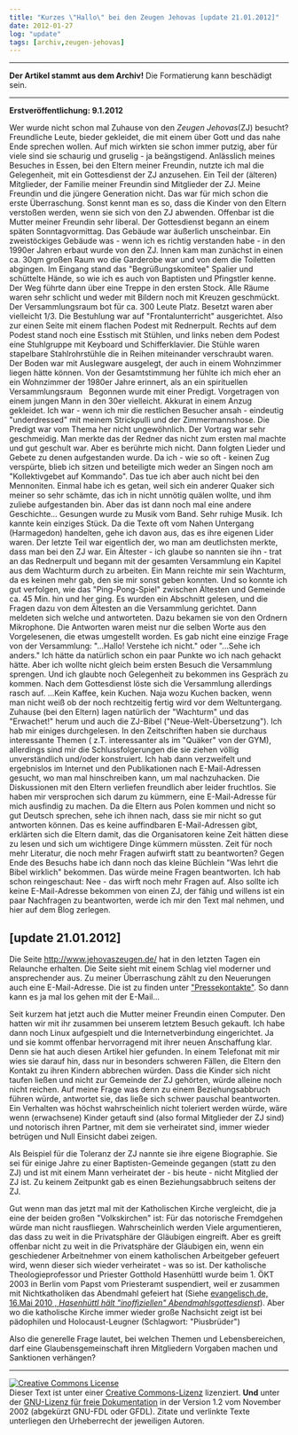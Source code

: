 ```yaml
---
title: "Kurzes \"Hallo\" bei den Zeugen Jehovas [update 21.01.2012]"
date: 2012-01-27
log: "update"
tags: [archiv,zeugen-jehovas]
---
```

<hr><b>Der Artikel stammt aus dem Archiv!</b> Die Formatierung kann beschädigt sein.<hr>

<b>Erstveröffentlichung: 9.1.2012</b>

Wer wurde nicht schon mal Zuhause von den <i>Zeugen Jehovas</i>(ZJ) besucht? Freundliche Leute, bieder gekleidet, die mit einem &uuml;ber Gott und das nahe Ende sprechen wollen. Auf mich wirkten sie schon immer putzig, aber f&uuml;r viele sind sie schaurig und gruselig - ja be&auml;ngstigend.
Anl&auml;sslich meines Besuches in Essen, bei den Eltern meiner Freundin, nutzte ich mal die Gelegenheit, mit ein Gottesdienst der ZJ anzusehen. Ein Teil der (&auml;lteren) Mitglieder, der Familie meiner Freundin sind Mitglieder der ZJ. Meine Freundin und die j&uuml;ngere Generation nicht. Das war f&uuml;r mich schon die erste &Uuml;berraschung. Sonst kennt man es so, dass die Kinder von den Eltern versto&szlig;en werden, wenn sie sich von den ZJ abwenden. Offenbar ist die Mutter meiner Freundin sehr liberal. 
Der Gottesdienst begann an einem sp&auml;ten Sonntagvormittag. Das Geb&auml;ude war &auml;u&szlig;erlich unscheinbar. Ein zweist&ouml;ckiges Geb&auml;ude was - wenn ich es richtig verstanden habe - in den 1990er Jahren erbaut wurde von den ZJ. Innen kam man zun&auml;chst in einen ca. 30qm gro&szlig;en Raum wo die Garderobe war und von dem die Toiletten abgingen. Im Eingang stand das &quot;Begr&uuml;&szlig;ungskomitee&quot; Spalier und sch&uuml;ttelte H&auml;nde, so wie ich es auch von Baptisten und Pfingstler kenne. Der Weg f&uuml;hrte dann &uuml;ber eine Treppe in den ersten Stock. Alle R&auml;ume waren sehr schlicht und weder mit Bildern noch mit Kreuzen geschm&uuml;ckt. Der Versammlungsraum bot f&uuml;r ca. 300 Leute Platz. Besetzt waren aber vielleicht 1/3. Die Bestuhlung war auf &quot;Frontalunterricht&quot; ausgerichtet. Also zur einen Seite mit einem flachen Podest mit Rednerpult. Rechts auf dem Podest stand noch eine Esstisch mit St&uuml;hlen, und links neben dem Podest eine Stuhlgruppe mit Keyboard und Schifferklavier. Die St&uuml;hle waren stapelbare Stahlrohrst&uuml;hle die in Reihen miteinander verschraubt waren. Der Boden war mit Auslegware ausgelegt, der auch in einem Wohnzimmer liegen h&auml;tte k&ouml;nnen. Von der Gesamtstimmung her f&uuml;hlte ich mich eher an ein Wohnzimmer der 1980er Jahre erinnert, als an ein spirituellen Versammlungsraum
&nbsp;
Begonnen wurde mit einer Predigt. Vorgetragen von einem jungen Mann in den 30er vielleicht. Akkurat in einem Anzug gekleidet. Ich war - wenn ich mir die restlichen Besucher ansah - eindeutig &quot;underdressed&quot; mit meinem Strickpulli und der Zimmermannshose. Die Predigt war vom Thema her nicht ungew&ouml;hnlich. Der Vortrag war sehr geschmeidig. Man merkte das der Redner das nicht zum ersten mal machte und gut geschult war. Aber es ber&uuml;hrte mich nicht. Dann folgten Lieder und Gebete zu denen aufgestanden wurde. Da ich - wie so oft - keinen Zug versp&uuml;rte, blieb ich sitzen und beteiligte mich weder an Singen noch am &quot;Kollektivgebet auf Kommando&quot;. Das tue ich aber auch nicht bei den Mennoniten. Einmal habe ich es getan, weil sich ein anderer Quaker sich meiner so sehr sch&auml;mte, das ich in nicht unn&ouml;tig qu&auml;len wollte, und ihm zuliebe aufgestanden bin. Aber das ist dann noch mal eine andere Geschichte...
Gesungen wurde zu Musik vom Band. Sehr ruhige Musik. Ich kannte kein einziges St&uuml;ck. Da die Texte oft vom Nahen Untergang (Harmagedon) handelten, gehe ich davon aus, das es ihre eigenen Lider waren. Der letzte Teil war eigentlich der, wo man am deutlichsten merkte, dass man bei den ZJ war. Ein &Auml;ltester - ich glaube so nannten sie ihn - trat an das Rednerpult und begann mit der gesamten Versammlung ein Kapitel aus dem Wachturm durch zu arbeiten. Ein Mann reichte mir sein Wachturm, da es keinen mehr gab, den sie mir sonst geben konnten. Und so konnte ich gut verfolgen, wie das &quot;Ping-Pong-Spiel&quot; zwischen &Auml;ltesten und Gemeinde ca. 45 Min. hin und her ging. Es wurden ein Abschnitt gelesen, und die Fragen dazu von dem &Auml;ltesten an die Versammlung gerichtet. Dann meldeten sich welche und antworteten. Dazu bekamen sie von den Ordnern Mikrophone. Die Antworten waren meist nur die selben Worte aus den Vorgelesenen, die etwas umgestellt worden. Es gab nicht eine einzige Frage von der Versammlung: &quot;...Hallo! Verstehe ich nicht.&quot; oder &quot;...Sehe ich anders.&quot; Ich h&auml;tte da nat&uuml;rlich schon ein paar Punkte wo ich nach gehackt h&auml;tte. Aber ich wollte nicht gleich beim ersten Besuch die Versammlung sprengen. Und ich glaubte noch Gelegenheit zu bekommen ins Gespr&auml;ch zu kommen. Nach dem Gottesdienst l&ouml;ste sich die Versammlung allerdings rasch auf. ...Kein Kaffee, kein Kuchen. Naja wozu Kuchen backen, wenn man nicht wei&szlig; ob der noch rechtzeitig fertig wird vor dem Weltuntergang.
Zuhause (bei den Eltern) lagen nat&uuml;rlich der &quot;Wachturm&quot; und das &quot;Erwachet!&quot; herum und auch die ZJ-Bibel (&quot;Neue-Welt-&Uuml;bersetzung&quot;). Ich hab mir einiges durchgelesen. In den Zeitschriften haben sie durchaus interessante Themen ( z.T. interessanter als im &quot;Qu&auml;ker&quot; von der GYM), allerdings sind mir die Schlussfolgerungen die sie ziehen v&ouml;llig unverst&auml;ndlich und/oder konstruiert. Ich hab dann verzweifelt und ergebnislos im Internet und den Publikationen nach E-Mail-Adressen gesucht, wo man mal hinschreiben kann, um mal nachzuhacken. Die Diskussionen mit den Eltern verliefen freundlich aber leider fruchtlos. Sie haben mir versprochen sich darum zu k&uuml;mmern, eine E-Mail-Adresse f&uuml;r mich ausfindig zu machen. Da die Eltern aus Polen kommen und nicht so gut Deutsch sprechen, sehe ich ihnen nach, dass sie mir nicht so gut antworten k&ouml;nnen. Das es keine auffindbaren E-Mail-Adressen gibt, erkl&auml;rten sich die Eltern damit, das die Organisatoren keine Zeit h&auml;tten diese zu lesen und sich um wichtigere Dinge k&uuml;mmern m&uuml;ssten. Zeit f&uuml;r noch mehr Literatur, die noch mehr Fragen aufwirft statt zu beantworten? Gegen Ende des Besuchs habe ich dann noch das kleine B&uuml;chlein &quot;Was lehrt die Bibel wirklich&quot; bekommen. Das w&uuml;rde meine Fragen beantworten. Ich hab schon reingeschaut: Nee - das wirft noch mehr Fragen auf. Also sollte ich keine E-Mail-Adresse bekommen von einen ZJ, der f&auml;hig und willens ist ein paar Nachfragen zu beantworten, werde ich mir den Text mal nehmen, und hier auf dem Blog zerlegen.

<h2>[update 21.01.2012]</h2>

Die Seite http://www.jehovaszeugen.de/ hat in den letzten Tagen ein Relaunche erhalten. Die Seite sieht  mit einem Schlag viel moderner und ansprechender aus. Zu meiner Überraschung zählt zu den Neuerungen auch eine E-Mail-Adresse. Die ist zu finden unter <a href="Pressekontakte.14.0.html http://www.jehovaszeugen.de/Pressekontakte.14.0.html">"Pressekontakte"</a>. So dann kann es ja mal los gehen mit der E-Mail...

Seit kurzem hat jetzt auch die Mutter meiner Freundin einen Computer. Den hatten wir mit ihr zusammen bei unserem letztem Besuch gekauft. Ich habe dann noch Linux aufgespielt und die Internetverbindung eingerichtet. Ja und sie kommt offenbar hervorragend  mit ihrer neuen Anschaffung klar. Denn sie hat auch diesen Artikel hier gefunden. In einem Telefonat mit mir wies sie darauf hin, dass nur in besonders schweren Fällen, die Eltern den Kontakt zu ihren Kindern abbrechen würden. Dass die Kinder sich nicht taufen ließen und nicht zur Gemeinde der ZJ gehörten, würde alleine noch nicht reichen. Auf meine Frage was denn zu einem Beziehungsabbruch führen würde, antwortet sie, das ließe sich schwer pauschal beantworten. Ein Verhalten was höchst wahrscheinlich nicht toleriert werden würde, wäre wenn (erwachsene) Kinder getauft sind (also formal Mitglieder der ZJ sind) und notorisch ihren Partner, mit dem sie verheiratet sind, immer wieder betrügen und Null Einsicht dabei zeigen.

Als Beispiel für die Toleranz der ZJ nannte sie ihre eigene Biographie. Sie sei für einige Jahre zu einer Baptisten-Gemeinde gegangen (statt zu den ZJ) und ist mit einem Mann verheiratet der - bis heute - nicht Mitglied der ZJ ist. Zu keinem Zeitpunkt gab es einen Beziehungsabbruch seitens der ZJ. 

Gut wenn man das jetzt mal mit der Katholischen Kirche vergleicht, die ja eine der beiden großen "Volkskirchen" ist: Für das notorische Fremdgehen würde man nicht rausfliegen. Wahrscheinlich werden Viele argumentieren, das dass zu weit in die Privatsphäre der Gläubigen eingreift. Aber es greift offenbar nicht zu weit in die Privatsphäre der Gläubigen ein, wenn ein geschiedener Arbeitnehmer von einem katholischen Arbeitgeber gefeuert wird, wenn dieser sich wieder verheiratet - was so ist. Der katholische Theologieprofessor und Priester Gotthold Hasenhüttl wurde beim 1. ÖKT 2003 in Berlin vom Papst vom Priesteramt suspendiert, weil er zusammen mit Nichtkatholiken das Abendmahl gefeiert hat (Siehe <a href="http://www.evangelisch.de/themen/religion/hasenh%C3%BCttl-h%C3%A4lt-inoffiziellen-abendmahlsgottesdienst17877">evangelisch.de, 16.Mai 2010
, <i>Hasenhüttl hält "inoffiziellen" Abendmahlsgottesdienst</i></a>). Aber wo die katholische Kirche immer wieder große Nachsicht zeigt ist bei pädophilen und Holocaust-Leugner (Schlagwort: "Piusbrüder")

Also die generelle Frage lautet, bei welchen Themen und Lebensbereichen, darf eine Glaubensgemeinschaft ihren Mitgliedern Vorgaben machen und Sanktionen verhängen?


<hr />
<a href="http://creativecommons.org/licenses/by-sa/3.0/de/" rel="license"><img src="http://i.creativecommons.org/l/by-sa/3.0/de/88x31.png" style="border-width: 0pt;" alt="Creative Commons License" /></a><br />
Dieser <span rel="dc:type" href="http://purl.org/dc/dcmitype/Text" xmlns:dc="http://purl.org/dc/elements/1.1/">Text</span> ist unter einer <a href="http://creativecommons.org/licenses/by-sa/3.0/de/" rel="license">Creative Commons-Lizenz</a> lizenziert. <b>Und</b> unter der <a href="http://de.wikipedia.org/wiki/GFDL">GNU-Lizenz f&uuml;r freie Dokumentation</a> in der Version 1.2 vom November 2002 (abgek&uuml;rzt GNU-FDL oder GFDL). Zitate und verlinkte Texte unterliegen den Urheberrecht der jeweiligen Autoren.


